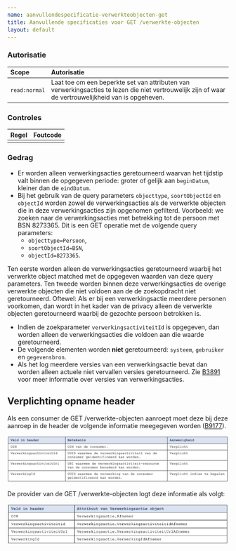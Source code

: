 ```yaml
---
name: aanvullendespecificatie-verwerkteobjecten-get
title: Aanvullende specificaties voor GET /verwerkte-objecten
layout: default
---
```


### Autorisatie

| Scope | Autorisatie | 
| :---- | :---- |
| `read:normal` | Laat toe om een beperkte set van attributen van verwerkingsacties te lezen die niet vertrouwelijk zijn of waar de vertrouwelijkheid van is opgeheven. 

### Controles

| Regel | Foutcode |
| :---- | :---- |
|  |  |

### Gedrag

* Er worden alleen verwerkingsacties geretourneerd waarvan het tijdstip valt binnen de opgegeven periode: groter of gelijk aan `beginDatum`, kleiner dan de `eindDatum`.
* Bij het gebruik van de query parameters `objecttype`, `soortObjectId` en `objectId` worden zowel de verwerkingsacties als de verwerkte objecten die in deze verwerkingsacties zijn opgenomen gefilterd. Voorbeeld: we zoeken naar de verwerkingsacties met betrekking tot de persoon met BSN 8273365. Dit is een GET operatie met de volgende query parameters:
  - `objecttype=Persoon`,
  - `soortObjectId=BSN`,
  - `objectId=8273365`. 

Ten eerste worden alleen de verwerkingsacties geretourneerd waarbij het verwerkte object matched met de opgegeven waarden van deze query parameters. Ten tweede worden binnen deze verwerkingsacties de overige verwerkte objecten die niet voldoen aan de de  zoekopdracht niet geretourneerd. Oftewel: Als er bij een verwerkingsactie meerdere personen voorkomen, dan wordt in het kader van de privacy alleen de verwerkte objecten geretourneerd waarbij de gezochte persoon betrokken is.
* Indien de zoekparameter `verwerkingsactiviteitId` is opgegeven, dan worden alleen de verwerkingsacties die voldoen aan die waarde geretourneerd. 
* De volgende elementen worden **niet** geretourneerd: `systeem`, `gebruiker` en `gegevensbron`. 
* Als het log meerdere versies van een verwerkingsactie bevat dan worden alleen actuele niet vervallen versies geretourneerd. Zie [B3891](../achtergronddocumentatie/ontwerp/artefacten/3891.md) voor meer informatie over versies van verwerkingsacties.

## Verplichting opname header 
Als een consumer de GET /verwerkte-objecten aanroept moet deze bij deze aanroep in de header de volgende informatie meegegeven worden ([B9177](../achtergronddocumentatie/ontwerp/artefacten/9177.md)).

<img src="./_assets/api_1.png" alt="" width="700"/>

De provider van de GET /verwerkte-objecten logt deze informatie als volgt:

<img src="./_assets/api_2.png" alt="" width="700"/>
